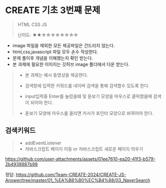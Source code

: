 # CREATE 기초 3번쨰 문제
> HTML CSS JS
>
> 난이도: ★★☆☆☆☆☆☆☆☆

* image 파일을 제외한 모든 제공파일은 건드리지 않는다.
* html,css,javascript 파일 모두 손수 작성한다.
* 문제 풀이후 개념을 이해했는지 확인 받는다.
* 본 과제에 필요한 이미지는 깃허브 image 폴더에서 다운 받는다.

>* 본 과제는 예시 동영상을 제공한다.
>
>* 검색창에 입력한 키워드를 네이버 검색을 통해 검색할수 있도록 한다.
>
>* input입력중 Enter를 눌렀을떄 및 돋보기 모양을 마우스로 클릭했을때 검색이 되어야 한다.
>
>* 돋보기 모양에 마우스를 올리면 커서가 포인터 모양으로 바뀌어야 한다.

## 검색키워드

>* addEventListener
>* 자바스크립트 페이지 이동 or 자바스크립트 새로운 페이지 띄우기


https://github.com/user-attachments/assets/01ee7610-ea20-41f3-b579-2b4938887b98

정답: https://github.com/Team-CREATE-2024/CREATE-JS-Answer/tree/master/01_%EA%B8%B0%EC%B4%88/03_NaverSearch
